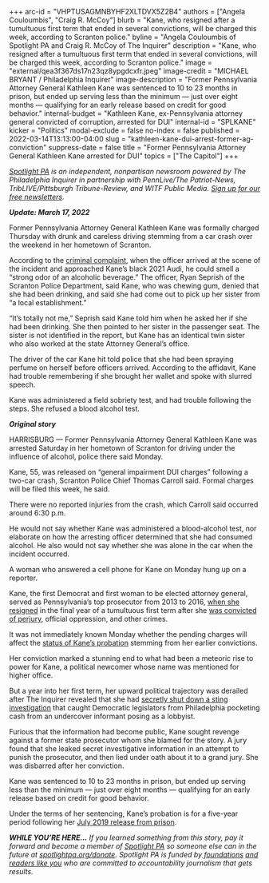 +++
arc-id = "VHPTUSAGMNBYHF2XLTDVX5Z2B4"
authors = ["Angela Couloumbis", "Craig R. McCoy"]
blurb = "Kane, who resigned after a tumultuous first term that ended in several convictions, will be charged this week, according to Scranton police."
byline = "Angela Couloumbis of Spotlight PA and Craig R. McCoy of The Inquirer"
description = "Kane, who resigned after a tumultuous first term that ended in several convictions, will be charged this week, according to Scranton police."
image = "external/qea3f367ds17n23qz8ypgdcxfr.jpeg"
image-credit = "MICHAEL BRYANT / Philadelphia Inquirer"
image-description = "Former Pennsylvania Attorney General Kathleen Kane was sentenced to 10 to 23 months in prison, but ended up serving less than the minimum — just over eight months — qualifying for an early release based on credit for good behavior."
internal-budget = "Kathleen Kane, ex-Pennsylvania attorney general convicted of corruption, arrested for DUI"
internal-id = "SPLKANE"
kicker = "Politics"
modal-exclude = false
no-index = false
published = 2022-03-14T13:13:00-04:00
slug = "kathleen-kane-dui-arrest-former-ag-conviction"
suppress-date = false
title = "Former Pennsylvania Attorney General Kathleen Kane arrested for DUI"
topics = ["The Capitol"]
+++

<a href="https://www.spotlightpa.org/"><i>Spotlight PA</i></a><i> is an independent, nonpartisan newsroom powered by The Philadelphia Inquirer in partnership with PennLive/The Patriot-News, TribLIVE/Pittsburgh Tribune-Review, and WITF Public Media. </i><a href="https://www.spotlightpa.org/newsletters"><i>Sign up for our free newsletters</i></a><i>.</i>

<i><b>Update: March 17, 2022</b></i>

Former Pennsylvania Attorney General Kathleen Kane was formally charged Thursday with drunk and careless driving stemming from a car crash over the weekend in her hometown of Scranton.

According to the <a href="https://www.scribd.com/document/565323794/1-Criminal-Complaint-Filed" target="_blank">criminal complaint</a>, when the officer arrived at the scene of the incident and approached Kane’s black 2021 Audi, he could smell a “strong odor of an alcoholic beverage.” The officer, Ryan Seprish of the Scranton Police Department, said Kane, who was chewing gum, denied that she had been drinking, and said she had come out to pick up her sister from “a local establishment.”

“It’s totally not me,” Seprish said Kane told him when he asked her if she had been drinking. She then pointed to her sister in the passenger seat. The sister is not identified in the report, but Kane has an identical twin sister who also worked at the state Attorney General’s office.

The driver of the car Kane hit told police that she had been spraying perfume on herself before officers arrived. According to the affidavit, Kane had trouble remembering if she brought her wallet and spoke with slurred speech.

Kane was administered a field sobriety test, and had trouble following the steps. She refused a blood alcohol test.

<i><b>Original story</b></i>

HARRISBURG — Former Pennsylvania Attorney General Kathleen Kane was arrested Saturday in her hometown of Scranton for driving under the influence of alcohol, police there said Monday.

Kane, 55, was released on “general impairment DUI charges” following a two-car crash, Scranton Police Chief Thomas Carroll said. Formal charges will be filed this week, he said.

There were no reported injuries from the crash, which Carroll said occurred around 6:30 p.m.

<script src="https://www.spotlightpa.org/embed.js" async></script><div data-spl-embed-version="1" data-spl-src="https://www.spotlightpa.org/embeds/newsletter/"></div>

He would not say whether Kane was administered a blood-alcohol test, nor elaborate on how the arresting officer determined that she had consumed alcohol. He also would not say whether she was alone in the car when the incident occurred.

A woman who answered a cell phone for Kane on Monday hung up on a reporter.

Kane, the first Democrat and first woman to be elected attorney general, served as Pennsylvania’s top prosecutor from 2013 to 2016, <a href="https://www.inquirer.com/philly/news/politics/20160818_On_last_day_in_office__Kane_says_she_has__no_regrets_.html" target="_blank">when she resigned</a> in the final year of a tumultuous first term after she <a href="https://www.inquirer.com/philly/news/20160816_Jury__A_G__Kane_guilty_of_perjury__obstruction__all_other_charges.html" target="_blank">was convicted of perjury</a>, official oppression, and other crimes.

It was not immediately known Monday whether the pending charges will affect the <a href="https://www.inquirer.com/news/kathleen-kane-released-jail-attorney-general-pennsylvania-grand-jury-leak-20190730.html" target="_blank">status of Kane’s probation</a> stemming from her earlier convictions.

Her conviction marked a stunning end to what had been a meteoric rise to power for Kane, a political newcomer whose name was mentioned for higher office.

But a year into her first term, her upward political trajectory was derailed after The Inquirer revealed that she had <a href="https://www.inquirer.com/philly/news/20140316_Kane_shut_down_sting_that_snared_Phila__officials.html">secretly shut down a sting investigation</a> that caught Democratic legislators from Philadelphia pocketing cash from an undercover informant posing as a lobbyist.

<script src="https://www.spotlightpa.org/embed.js" async></script><div data-spl-embed-version="1" data-spl-src="https://www.spotlightpa.org/embeds/donate/"></div>

Furious that the information had become public, Kane sought revenge against a former state prosecutor whom she blamed for the story. A jury found that she leaked secret investigative information in an attempt to punish the prosecutor, and then lied under oath about it to a grand jury. She was disbarred after her conviction.

Kane was sentenced to 10 to 23 months in prison, but ended up serving less than the minimum — just over eight months — qualifying for an early release based on credit for good behavior.

Under the terms of her sentencing, Kane’s probation is for a five-year period following her <a href="https://www.inquirer.com/news/kathleen-kane-released-jail-attorney-general-pennsylvania-grand-jury-leak-20190730.html">July 2019 release from prison</a>.

<i><b>WHILE YOU’RE HERE...</b></i><i> If you learned something from this story, pay it forward and become a member of </i><a href="https://www.spotlightpa.org/"><i>Spotlight PA</i></a><i> so someone else can in the future at </i><a href="http://spotlightpa.org/donate"><i>spotlightpa.org/donate</i></a><i>. Spotlight PA is funded by</i><a href="https://www.spotlightpa.org/support"><i> foundations</i></a><i> </i><a href="https://www.spotlightpa.org/support"><i>and readers like you</i></a><i> who are committed to accountability journalism that gets results.</i>

